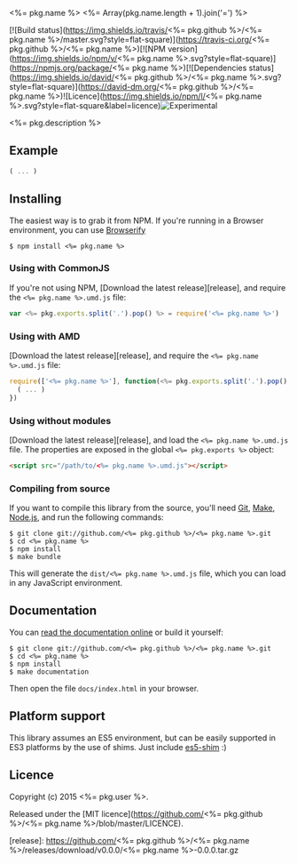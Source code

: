 <%= pkg.name %>
<%= Array(pkg.name.length + 1).join('=') %>

[![Build status](https://img.shields.io/travis/<%= pkg.github %>/<%= pkg.name %>/master.svg?style=flat-square)](https://travis-ci.org/<%= pkg.github %>/<%= pkg.name %>)[![NPM version](https://img.shields.io/npm/v/<%= pkg.name %>.svg?style=flat-square)](https://npmjs.org/package/<%= pkg.name %>)[![Dependencies status](https://img.shields.io/david/<%= pkg.github %>/<%= pkg.name %>.svg?style=flat-square)](https://david-dm.org/<%= pkg.github %>/<%= pkg.name %>)![Licence](https://img.shields.io/npm/l/<%= pkg.name %>.svg?style=flat-square&label=licence)![Experimental](https://img.shields.io/badge/stability-experimental-orange.svg?style=flat-square)


<%= pkg.description %>


## Example

```js
( ... )
```


## Installing

The easiest way is to grab it from NPM. If you're running in a Browser
environment, you can use [Browserify][]

    $ npm install <%= pkg.name %>


### Using with CommonJS

If you're not using NPM, [Download the latest release][release], and require
the `<%= pkg.name %>.umd.js` file:

```js
var <%= pkg.exports.split('.').pop() %> = require('<%= pkg.name %>')
```


### Using with AMD

[Download the latest release][release], and require the `<%= pkg.name %>.umd.js`
file:

```js
require(['<%= pkg.name %>'], function(<%= pkg.exports.split('.').pop() %>) {
  ( ... )
})
```


### Using without modules

[Download the latest release][release], and load the `<%= pkg.name %>.umd.js`
file. The properties are exposed in the global `<%= pkg.exports %>` object:

```html
<script src="/path/to/<%= pkg.name %>.umd.js"></script>
```


### Compiling from source

If you want to compile this library from the source, you'll need [Git][],
[Make][], [Node.js][], and run the following commands:

    $ git clone git://github.com/<%= pkg.github %>/<%= pkg.name %>.git
    $ cd <%= pkg.name %>
    $ npm install
    $ make bundle
    
This will generate the `dist/<%= pkg.name %>.umd.js` file, which you can load in
any JavaScript environment.

    
## Documentation

You can [read the documentation online][docs] or build it yourself:

    $ git clone git://github.com/<%= pkg.github %>/<%= pkg.name %>.git
    $ cd <%= pkg.name %>
    $ npm install
    $ make documentation

Then open the file `docs/index.html` in your browser.


## Platform support

This library assumes an ES5 environment, but can be easily supported in ES3
platforms by the use of shims. Just include [es5-shim][] :)


## Licence

Copyright (c) 2015 <%= pkg.user %>.

Released under the [MIT licence](https://github.com/<%= pkg.github %>/<%= pkg.name %>/blob/master/LICENCE).

<!-- links -->
[Fantasy Land]: https://github.com/fantasyland/fantasy-land
[Browserify]: http://browserify.org/
[Git]: http://git-scm.com/
[Make]: http://www.gnu.org/software/make/
[Node.js]: http://nodejs.org/
[es5-shim]: https://github.com/kriskowal/es5-shim
[docs]: http://docs.folktalejs.org/
<!-- [release: https://github.com/<%= pkg.github %>/<%= pkg.name %>/releases/download/v$VERSION/<%= pkg.name %>-$VERSION.tar.gz] -->
[release]: https://github.com/<%= pkg.github %>/<%= pkg.name %>/releases/download/v0.0.0/<%= pkg.name %>-0.0.0.tar.gz
<!-- [/release] -->
